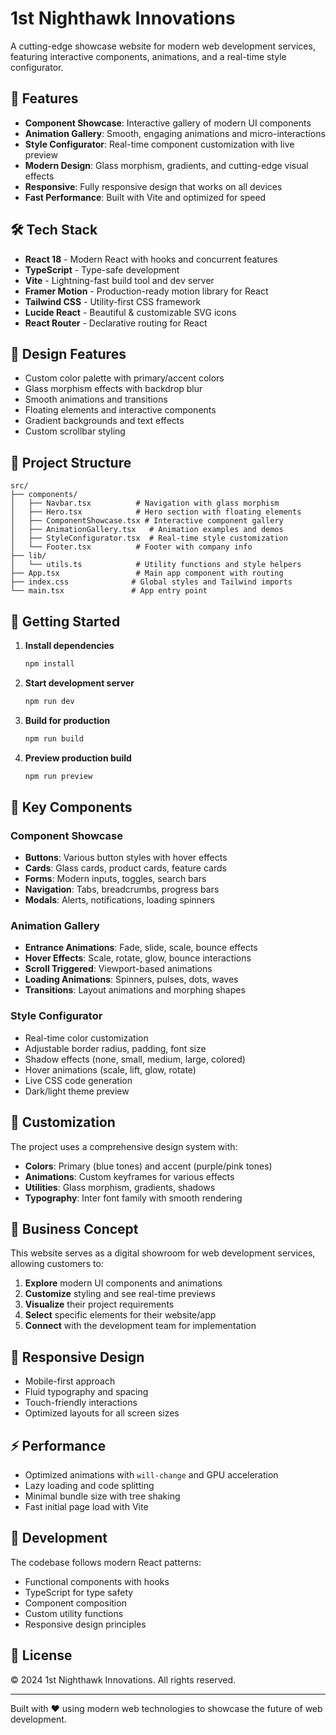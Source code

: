 # 1st Nighthawk Innovations

A cutting-edge showcase website for modern web development services, featuring interactive components, animations, and a real-time style configurator.

## 🚀 Features

- **Component Showcase**: Interactive gallery of modern UI components
- **Animation Gallery**: Smooth, engaging animations and micro-interactions
- **Style Configurator**: Real-time component customization with live preview
- **Modern Design**: Glass morphism, gradients, and cutting-edge visual effects
- **Responsive**: Fully responsive design that works on all devices
- **Fast Performance**: Built with Vite and optimized for speed

## 🛠️ Tech Stack

- **React 18** - Modern React with hooks and concurrent features
- **TypeScript** - Type-safe development
- **Vite** - Lightning-fast build tool and dev server
- **Framer Motion** - Production-ready motion library for React
- **Tailwind CSS** - Utility-first CSS framework
- **Lucide React** - Beautiful & customizable SVG icons
- **React Router** - Declarative routing for React

## 🎨 Design Features

- Custom color palette with primary/accent colors
- Glass morphism effects with backdrop blur
- Smooth animations and transitions
- Floating elements and interactive components
- Gradient backgrounds and text effects
- Custom scrollbar styling

## 📁 Project Structure

```
src/
├── components/
│   ├── Navbar.tsx          # Navigation with glass morphism
│   ├── Hero.tsx            # Hero section with floating elements
│   ├── ComponentShowcase.tsx # Interactive component gallery
│   ├── AnimationGallery.tsx   # Animation examples and demos
│   ├── StyleConfigurator.tsx  # Real-time style customization
│   └── Footer.tsx          # Footer with company info
├── lib/
│   └── utils.ts            # Utility functions and style helpers
├── App.tsx                 # Main app component with routing
├── index.css              # Global styles and Tailwind imports
└── main.tsx               # App entry point
```

## 🚀 Getting Started

1. **Install dependencies**

   ```bash
   npm install
   ```

2. **Start development server**

   ```bash
   npm run dev
   ```

3. **Build for production**

   ```bash
   npm run build
   ```

4. **Preview production build**
   ```bash
   npm run preview
   ```

## 🎯 Key Components

### Component Showcase

- **Buttons**: Various button styles with hover effects
- **Cards**: Glass cards, product cards, feature cards
- **Forms**: Modern inputs, toggles, search bars
- **Navigation**: Tabs, breadcrumbs, progress bars
- **Modals**: Alerts, notifications, loading spinners

### Animation Gallery

- **Entrance Animations**: Fade, slide, scale, bounce effects
- **Hover Effects**: Scale, rotate, glow, bounce interactions
- **Scroll Triggered**: Viewport-based animations
- **Loading Animations**: Spinners, pulses, dots, waves
- **Transitions**: Layout animations and morphing shapes

### Style Configurator

- Real-time color customization
- Adjustable border radius, padding, font size
- Shadow effects (none, small, medium, large, colored)
- Hover animations (scale, lift, glow, rotate)
- Live CSS code generation
- Dark/light theme preview

## 🎨 Customization

The project uses a comprehensive design system with:

- **Colors**: Primary (blue tones) and accent (purple/pink tones)
- **Animations**: Custom keyframes for various effects
- **Utilities**: Glass morphism, gradients, shadows
- **Typography**: Inter font family with smooth rendering

## 🌟 Business Concept

This website serves as a digital showroom for web development services, allowing customers to:

1. **Explore** modern UI components and animations
2. **Customize** styling and see real-time previews
3. **Visualize** their project requirements
4. **Select** specific elements for their website/app
5. **Connect** with the development team for implementation

## 📱 Responsive Design

- Mobile-first approach
- Fluid typography and spacing
- Touch-friendly interactions
- Optimized layouts for all screen sizes

## ⚡ Performance

- Optimized animations with `will-change` and GPU acceleration
- Lazy loading and code splitting
- Minimal bundle size with tree shaking
- Fast initial page load with Vite

## 🔧 Development

The codebase follows modern React patterns:

- Functional components with hooks
- TypeScript for type safety
- Component composition
- Custom utility functions
- Responsive design principles

## 📄 License

© 2024 1st Nighthawk Innovations. All rights reserved.

---

Built with ❤️ using modern web technologies to showcase the future of web development.
